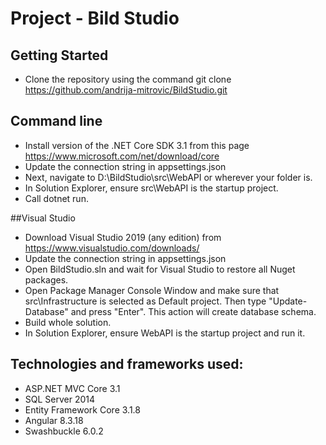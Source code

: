 # Project - Bild Studio

## Getting Started
* Clone the repository using the command git clone https://github.com/andrija-mitrovic/BildStudio.git

## Command line
* Install version of the .NET Core SDK 3.1 from this page https://www.microsoft.com/net/download/core
* Update the connection string in appsettings.json
* Next, navigate to D:\BildStudio\src\WebAPI or wherever your folder is.
* In Solution Explorer, ensure src\WebAPI is the startup project.
* Call dotnet run.

##Visual Studio
* Download Visual Studio 2019 (any edition) from https://www.visualstudio.com/downloads/
* Update the connection string in appsettings.json
* Open BildStudio.sln and wait for Visual Studio to restore all Nuget packages.
* Open Package Manager Console Window and make sure that src\Infrastructure is selected as Default project. Then type "Update-Database" and press "Enter". This action will create database schema.
* Build whole solution.
* In Solution Explorer, ensure WebAPI is the startup project and run it.

## Technologies and frameworks used:
* ASP.NET MVC Core 3.1
* SQL Server 2014
* Entity Framework Core 3.1.8
* Angular 8.3.18
* Swashbuckle 6.0.2
